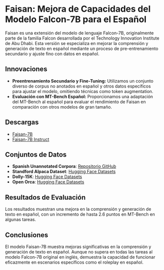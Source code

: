 
# Faisan: Mejora de Capacidades del Modelo Falcon-7B para el Español

Faisan es una extensión del modelo de lenguaje Falcon-7B, originalmente parte de la familia Falcon desarrollada por el Technology Innovation Institute de Abu Dhabi. Esta versión se especializa en mejorar la comprensión y generación de texto en español mediante un proceso de pre-entrenamiento secundario y ajuste fino con datos en español.

## Innovaciones
- **Preentrenamiento Secundario y Fine-Tuning:** Utilizamos un conjunto diverso de corpus no anotados en español y otros datos específicos para ajustar el modelo, omitiendo técnicas como token augmentation.
- **Evaluación con MT-Bench Español:** Proporcionamos una adaptación del MT-Bench al español para evaluar el rendimiento de Faisan en comparación con otros modelos de gran tamaño.

## Descargas
- [Faisan-7B](https://huggingface.co/ClementeH/faisan-7b)
- [Faisan-7B Instruct](https://huggingface.co/ClementeH/Faisan-7b-Instruct-v3)

## Conjuntos de Datos
- **Spanish Unannotated Corpora**: [Repositorio GitHub](https://github.com/josecannete/spanish-corpora)
- **Standford Alpaca Dataset**: [Hugging Face Datasets](https://huggingface.co/datasets/tatsu-lab/alpaca)
- **Dolly-15K**: [Hugging Face Datasets](https://huggingface.co/datasets/databricks/databricks-dolly-15k)
- **Open Orca**: [Hugging Face Datasets](https://huggingface.co/datasets/Open-Orca/OpenOrca)

## Resultados de Evaluación
Los resultados muestran una mejora en la comprensión y generación de texto en español, con un incremento de hasta 2.6 puntos en MT-Bench en algunas tareas.

## Conclusiones
El modelo Faisan-7B muestra mejoras significativas en la comprensión y generación de texto en español. Aunque no supera en todas las tareas al modelo Falcon-7B original en inglés, demuestra la capacidad de funcionar eficazmente en escenarios específicos como el roleplay en español.
